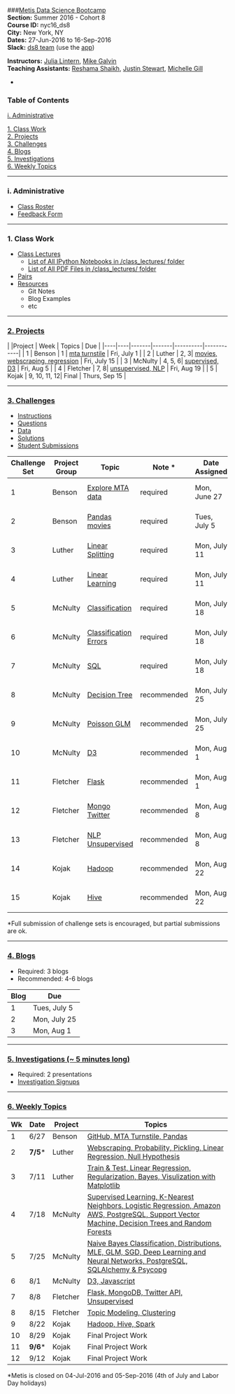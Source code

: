 ###[Metis Data Science Bootcamp](http://www.thisismetis.com/data-science)  
**Section:**   Summer 2016 - Cohort 8  
**Course ID:** nyc16_ds8  
**City:**      New York, NY  
**Dates:**     27-Jun-2016 to 16-Sep-2016  
**Slack:**     [ds8 team](https://summer-nyc16-metis.slack.com/) (use the [app](https://slack.com/downloads))  

**Instructors:**  [Julia Lintern](https://www.linkedin.com/in/julia-lintern-a5141384), [Mike Galvin](https://www.linkedin.com/in/mikejgalvin)  
**Teaching Assistants:**  [Reshama Shaikh](https://www.linkedin.com/in/reshamas), [Justin Stewart](https://www.linkedin.com/in/jstnstwrt), [Michelle Gill](https://www.linkedin.com/in/michellelynngill)

-

### Table of Contents
[i. Administrative](#section-i)  

[1. Class Work](#section-a)  
[2. Projects](#section-b)  
[3. Challenges](#section-c)  
[4. Blogs](#section-d)  
[5. Investigations](#section-e)  
[6. Weekly Topics](#section-f)  

---

### <a name="section-i"></a>i. Administrative

* [Class Roster](https://docs.google.com/spreadsheets/d/1YXFJNdQgy2EkrWzku2r8a7Mo_2b1wJlj30ZRhf8a58A/edit?usp=sharing)
* [Feedback Form](http://goo.gl/forms/49A7YAm0UXKFlLwz1)

---

### <a name="section-a"></a>1. Class Work

* [Class Lectures](/class_lectures/)
   * [List of All IPython Notebooks in /class_lectures/ folder](links/links_ipynb.md)  
   * [List of All PDF Files in /class_lectures/ folder](links/links_pdf.md)
* [Pairs](/pair_programming/student_pairs.md)
* [Resources](resources/)
  * Git Notes
  * Blog Examples
  * etc



---

### <a name="section-b"></a>[2. Projects](/projects)

|    |Project | Week | Topics                 |  Due |
|----|----|-------|-------|----------|------------|
| 1  | Benson  | 1 | [mta turnstile](/projects/01-benson/README.md) | Fri, July 1  |
| 2  | Luther  | 2, 3|  [movies, webscraping, regression](/projects/02-luther/README.md)  | Fri, July 15 |
| 3  | McNulty | 4, 5, 6|  [supervised, D3](/projects/03-mcnulty/README.md)        | Fri, Aug 5 |
| 4  | Fletcher | 7, 8|  [unsupervised, NLP](/projects/04-fletcher/README.md) | Fri, Aug 19  |
| 5  | Kojak | 9, 10, 11, 12| Final | Thurs, Sep 15 |

---

### <a name="section-c"></a>[3. Challenges](/challenges)
 
* [Instructions](/challenges/README.md)
* [Questions](/challenges/challenges_questions)
* [Data](challenges/challenges_data)
* [Solutions](challenges/challenges_solutions)
* [Student Submissions](challenges/submissions)

| Challenge Set  | Project Group | Topic                 | Note * | Date Assigned   | Date Due      |
|----------------|---------------|-----------------------|---------------|------------|-------------|
| 1              | Benson        | [Explore MTA data](/challenges/01-benson)      | required     | Mon, June 27 | Mon, July 11  |
| 2              | Benson        | [Pandas movies](/challenges/02-luther1)                | required    |Tues, July 5  |  Mon, July 18   |
| 3              | Luther        | [Linear Splitting](/challenges/03-linear_splitting)      | required    | Mon, July 11 | Mon, July 25   |
| 4              | Luther        | [Linear Learning](/challenges/04-linear_learning)       | required    | Mon, July 11  |  Mon, July 25    |
| 5              | McNulty       | [Classification](/challenges/05-classification)        | required    | Mon, July 18 |   Mon, Aug 1  |
| 6              | McNulty       | [Classification Errors](/challenges/06-classification_errors) | required    | Mon, July 18 |     Mon, Aug 1 |
| 7              | McNulty       | [SQL](/challenges/07-sql)                   | required    | Mon, July 18 | Mon, Aug 1|
| 8              | McNulty       | [Decision Tree](/challenges/08-decision_tree)         |  recommended    | Mon, July 25  | Mon, Aug 8  |
| 9              | McNulty  | [Poisson GLM](/challenges/09-poisson_glm)           | recommended     | Mon, July 25 |  Mon, Aug 8    |
| 10             | McNulty  | [D3](/challenges/10-d3)                    | recommended    | Mon, Aug 1 | Mon, Aug 15  |
| 11             | Fletcher | [Flask](/challenges/11-flask)                 | recommended    | Mon, Aug 1  | Mon, Aug 15  |
| 12             | Fletcher | [Mongo Twitter](/challenges/12-mongo_twitter)         | recommended    | Mon, Aug 8 | Mon, Aug 22 |
| 13             | Fletcher | [NLP Unsupervised](/challenges/13-nlp_unsupervised)      | recommended    | Mon, Aug 8 | Mon, Aug 22  |
| 14             | Kojak    | [Hadoop](/challenges/14-hadoop)                | recommended    | Mon, Aug 22 | Tues, Sep 5 |
| 15             | Kojak    | [Hive](/challenges/15-hive)                  | recommended    | Mon, Aug 22 | Tues, Sep 5 |

*Full submission of challenge sets is encouraged, but partial submissions are ok. 

---

### <a name="section-d"></a>[4. Blogs](https://docs.google.com/a/thisismetis.com/spreadsheets/d/1ySIw5LPbZqRVbBOOGH2F-n_YsFMwmmMR9jFXCAhU2gQ/edit?usp=sharing)
 
* Required:  3 blogs
* Recommended:  4-6 blogs

| Blog | Due |  
|------|-------|
| 1    |  Tues, July 5     |   
| 2    |  Mon, July 25     |  
| 3    |  Mon, Aug 1     |

---

### <a name="section-e"></a>[5. Investigations (~ 5 minutes long)](/investigations)

* Required:  2 presentations
* [Investigation Signups](https://docs.google.com/spreadsheets/d/11V7mTL_B249ZjofnzJQNyII_BbqCTknPMclIaWJH2Dg/edit?usp=sharing)

---

### <a name="section-f"></a>[6. Weekly Topics](/class_lectures/)

| Wk | Date  | Project | Topics                 |  
|----|-------|---------|-------------------------|
| 1  | 6/27 | Benson | [GitHub, MTA Turnstile, Pandas](/class_lectures/week01-benson/) |   
| 2  | **7/5*** | Luther | [Webscraping, Probability, Pickling, Linear Regression, Null Hypothesis](/class_lectures/week02-luther1/)  |  
| 3 |  7/11 | Luther  | [Train & Test, Linear Regression, Regularization, Bayes, Visulization with Matplotlib](/class_lectures/week03-luther2/)        |   
| 4 | 7/18 | McNulty  | [Supervised Learning, K-Nearest Neighbors, Logistic Regression, Amazon AWS, PostgreSQL, Support Vector Machine, Decision Trees and Random Forests](/class_lectures/week04-mcnulty1/) |    
| 5 | 7/25 | McNulty   | [Naive Bayes Classification, Distributions, MLE, GLM, SGD, Deep Learning and Neural Networks, PostgreSQL, SQLAlchemy & Psycopg](/class_lectures/week05-mcnulty2/) |  
| 6  | 8/1 | McNulty | [D3, Javascript](/class_lectures/week06-mcnulty3/)      |      |  
| 7  | 8/8 | Fletcher     | [Flask, MongoDB, Twitter API, Unsupervised](/class_lectures/week07-fletcher1/) |  
| 8  | 8/15 | Fletcher     | [Topic Modeling, Clustering](/class_lectures/week08-fletcher2/)      |  
| 9  | 8/22 | Kojak |  [Hadoop, Hive, Spark](/class_lectures/week09-kojak1/) |     
| 10 | 8/29     | Kojak | Final Project Work        |  
| 11 | **9/6***    | Kojak | Final Project Work |    
| 12 | 9/12    | Kojak | Final Project Work |  

*Metis is closed on 04-Jul-2016 and 05-Sep-2016 (4th of July and Labor Day holidays)
